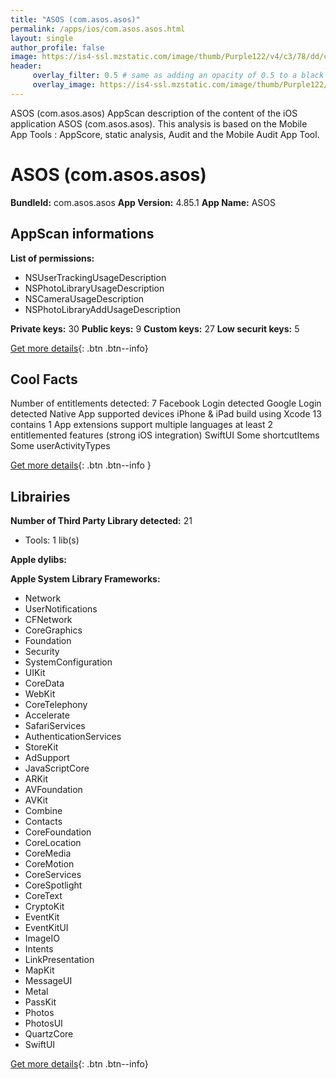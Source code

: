 ```yaml
---
title: "ASOS (com.asos.asos)"
permalink: /apps/ios/com.asos.asos.html
layout: single
author_profile: false
image: https://is4-ssl.mzstatic.com/image/thumb/Purple122/v4/c3/78/dd/c378ddbd-79b2-b9bb-ec45-4bdf9a88ec4a/AppIcon-0-1x_U007emarketing-0-7-0-sRGB-85-220.png/512x512bb.jpg
header: 
     overlay_filter: 0.5 # same as adding an opacity of 0.5 to a black background
     overlay_image: https://is4-ssl.mzstatic.com/image/thumb/Purple122/v4/c3/78/dd/c378ddbd-79b2-b9bb-ec45-4bdf9a88ec4a/AppIcon-0-1x_U007emarketing-0-7-0-sRGB-85-220.png/512x512bb.jpg
---
```

ASOS (com.asos.asos) AppScan description of the content of the iOS application ASOS (com.asos.asos). This analysis is based on the Mobile App Tools : AppScore, static analysis, Audit and the Mobile Audit App Tool.

# ASOS (com.asos.asos)

**BundleId:** com.asos.asos
**App Version:** 4.85.1
**App Name:** ASOS


## AppScan informations 

**List of permissions:** 
- NSUserTrackingUsageDescription
- NSPhotoLibraryUsageDescription
- NSCameraUsageDescription
- NSPhotoLibraryAddUsageDescription
  
  
**Private keys:** 30
**Public keys:** 9
**Custom keys:** 27
**Low securit keys:** 5
  
[Get more details](/pricing.html){: .btn .btn--info}

## Cool Facts

Number of entitlements detected: 7
Facebook Login detected
Google Login detected
Native App
supported devices iPhone & iPad
build using Xcode 13
contains 1 App extensions
support multiple languages
at least 2 entitlemented features (strong iOS integration)
SwiftUI
Some shortcutItems 
Some userActivityTypes
  
[Get more details](/pricing.html){: .btn .btn--info }

## Librairies 
**Number of Third Party Library detected:** 21
- Tools: 1 lib(s)


**Apple dylibs:**


**Apple System Library Frameworks:**
- Network
- UserNotifications
- CFNetwork
- CoreGraphics
- Foundation
- Security
- SystemConfiguration
- UIKit
- CoreData
- WebKit
- CoreTelephony
- Accelerate
- SafariServices
- AuthenticationServices
- StoreKit
- AdSupport
- JavaScriptCore
- ARKit
- AVFoundation
- AVKit
- Combine
- Contacts
- CoreFoundation
- CoreLocation
- CoreMedia
- CoreMotion
- CoreServices
- CoreSpotlight
- CoreText
- CryptoKit
- EventKit
- EventKitUI
- ImageIO
- Intents
- LinkPresentation
- MapKit
- MessageUI
- Metal
- PassKit
- Photos
- PhotosUI
- QuartzCore
- SwiftUI


  
[Get more details](/pricing.html){: .btn .btn--info}

